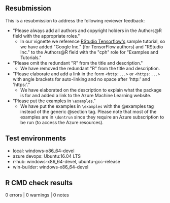## Resubmission
This is a resubmission to address the following reviewer feedback:
* "Please always add all authors and copyright holders in the Authors@R field with the appropriate roles."
  * In our vignette we reference [RStudio Tensorflow's](https://github.com/rstudio/tensorflow) sample tutorial, so we have added "Google Inc." (for TensorFlow authors) and "RStudio Inc." to the Authors@R field with the "cph" role for "Examples and Tutorials."
* "Please omit the redundant "R"  from the title and description."
  * We have removed the redundant "R" from the title and description.
* "Please elaborate and add a link in the form `<http:...>` or `<https:...>` with angle brackets for auto-linking and no space after 'http:' and 'https:'."
  * We have elaborated on the description to explain what the package is for and added a link to the Azure Machine Learning website.
* "Please put the examples in `\examples`."
  * We have put the examples in `\examples` with the @examples tag instead of the generic @section tag. Please note that most of the examples are in `\dontrun` since they require an Azure subscription to be run (to access the Azure resources).

## Test environments
* local: windows-x86_64-devel
* azure devops: Ubuntu:16.04 LTS
* r-hub: windows-x86_64-devel, ubuntu-gcc-release
* win-builder: windows-x86_64-devel

## R CMD check results
0 errors | 0 warnings | 0 notes
